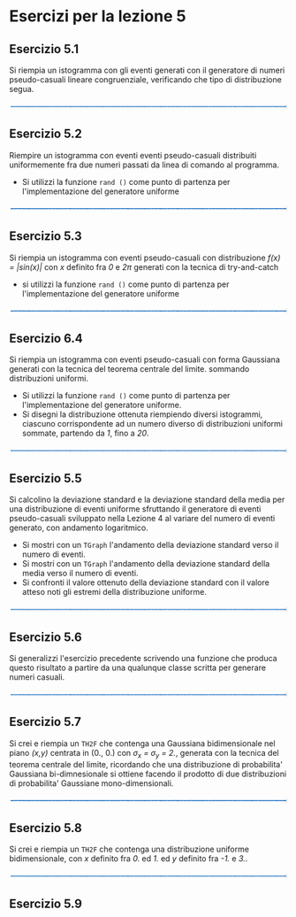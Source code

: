 # Esercizi per la lezione 5

## Esercizio 5.1

Si riempia un istogramma con gli eventi generati con il generatore di numeri pseudo-casuali
lineare congruenziale, verificando che tipo di distribuzione segua.

![linea](../immagini/linea.png)

## Esercizio 5.2 

Riempire un istogramma con eventi eventi pseudo-casuali
distribuiti uniformemente fra due numeri passati da linea di comando al programma.
  * Si utilizzi la funzione ```rand ()``` come punto di partenza 
    per l'implementazione del generatore uniforme

![linea](../immagini/linea.png)

## Esercizio 5.3

Si riempia un istogramma con eventi pseudo-casuali con distribuzione 
*f(x) = |sin(x)|* con *x* definito fra *0* e *2&pi;*
generati con la tecnica di try-and-catch
  * si utilizzi la funzione ```rand ()``` come punto di partenza 
    per l'implementazione del generatore uniforme
    
![linea](../immagini/linea.png)

## Esercizio 6.4

Si riempia un istogramma con eventi pseudo-casuali con forma Gaussiana
generati con la tecnica del teorema centrale del limite.
sommando distribuzioni uniformi.
  * Si utilizzi la funzione ```rand ()``` come punto di partenza 
    per l'implementazione del generatore uniforme.
  * Si disegni la distribuzione ottenuta riempiendo diversi istogrammi,
    ciascuno corrispondente ad un numero diverso di distribuzioni uniformi sommate,
    partendo da *1*, fino a *20*.

![linea](../immagini/linea.png)

## Esercizio 5.5

Si calcolino la deviazione standard e la deviazione standard della media
per una distribuzione di eventi uniforme
sfruttando il generatore di eventi pseudo-casuali sviluppato nella Lezione 4
al variare del numero di eventi generato, con andamento logaritmico.
  * Si mostri con un ```TGraph``` l'andamento della deviazione standard verso il numero di eventi.
  * Si mostri con un ```TGraph``` l'andamento della deviazione standard della media verso il numero di eventi.
  * Si confronti il valore ottenuto della deviazione standard con il valore atteso 
    noti gli estremi della distribuzione uniforme.  

![linea](../immagini/linea.png)

## Esercizio 5.6

Si generalizzi l'esercizio precedente scrivendo una funzione
che produca questo risultato a partire da una qualunque classe 
scritta per generare numeri casuali.


![linea](../immagini/linea.png)

## Esercizio 5.7

Si crei e riempia un ```TH2F``` che contenga una Gaussiana bidimensionale nel piano *(x,y)* 
centrata in (0., 0.) con *&sigma;<sub>x</sub> = &sigma;<sub>y</sub> = 2.*,
generata con la tecnica del teorema centrale del limite,
ricordando che una distribuzione di probabilita' Gaussiana bi-dimnesionale 
si ottiene facendo il prodotto di due distribuzioni di probabilita' Gaussiane mono-dimensionali.

![linea](../immagini/linea.png)

## Esercizio 5.8

Si crei e riempia un ```TH2F``` che contenga una distribuzione uniforme 
bidimensionale, con *x* definito fra *0.* ed *1.* 
ed *y* definito fra *-1.* e *3.*.

![linea](../immagini/linea.png)

## Esercizio 5.9
